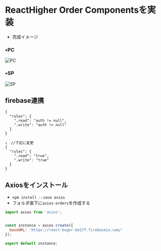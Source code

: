 # ReactHigher Order Componentsを実装
- 完成イメージ

### ▪️PC
![PC](img/pc.gif "1")

### ▪️SP
![SP](img/sp.gif "1")


## firebase連携
```
{
  "rules": {
    ".read": "auth != null",
    ".write": "auth != null"
  }
}

↓　//下記に変更
{
  "rules": {
    ".read": "true",
    ".write": "true"
  }
}
```
## Axiosをインストール

- `npm install --save axios`
- フォルダ直下に`axios-orders`を作成する

```js
import axios from 'axios';


const instance = axios.create({
  baseURL: 'https://react-buger-be17f.firebaseio.com/'
});

export default instance;
```
